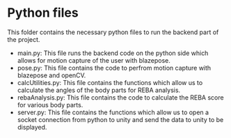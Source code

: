 # Python files
This folder contains the necessary python files to run the backend part of the project.

- main.py: This file runs the backend code on the python side which allows for motion capture of the user with blazepose.
- pose.py: This file contains the code to perfrom motion capture with blazepose and openCV.
- calcUtilities.py: This file contains the functions which allow us to calculate the angles of the body parts for REBA analysis.
- rebaAnalysis.py: This file contains the code to calculate the REBA score for various body parts.
- server.py: This file contains the functions which allow us to open a socket connection from python to unity and send the data to unity to be displayed.